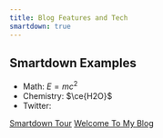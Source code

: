 ```yaml
---
title: Blog Features and Tech
smartdown: true
---
```



## Smartdown Examples

- Math: $E=mc^2$
- Chemistry: $\ce{H2O}$
- Twitter: [](https://twitter.com/githubeng/status/841700346086883328&showMedia)

[Smartdown Tour](:@raw/SmartdownTour/)
[Welcome To My Blog](:@raw/WelcomeToMyBlog/)
